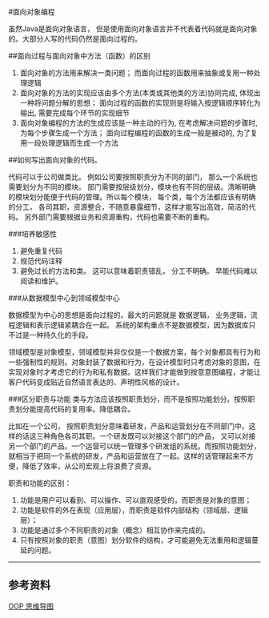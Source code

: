 #面向对象编程

虽然Java是面向对象语言， 但是使用面向对象语言并不代表着代码就是面向对象的。大部分人写的代码仍然是面向过程的。

##面向过程与面向对象中方法（函数）的区别

1. 面向对象的方法用来解决一类问题； 而面向过程的函数用来抽象或复用一种处理逻辑
2. 面向对象的方法的实现应该由多个方法(本类或其他类的方法)协同完成, 体现出一种将问题分解的思想；
    面向过程的函数的实现则是将输入按逻辑顺序转化为输出,  需要完成每个环节的实现细节
3. 面向对象编程的方法的生成应该是一种主动的行为, 在考虑解决问题的步骤时, 为每个步骤生成一个方法；
    面向过程编程的函数的生成一般是被动的, 为了复用一段处理逻辑而生成一个方法

##如何写出面向对象的代码。

代码可以于公司做类比。 例如公司要按照职责分为不同的部门， 那么一个系统也需要划分为不同的模块。 部门需要按层级划分，模块也有不同的层级。清晰明确的模块划分能便于代码的管理。所以每个模块， 每个类，每个方法都应该有明确的分工， 各司其职，资源整合，不随意暴露细节，这样才能写出高效，简洁的代码。
另外部门需要根据业务和资源重构，代码也需要不断的重构。

###培养敏感性
1. 避免重复代码
2. 规范代码注释
3. 避免过长的方法和类。 这可以意味着职责错乱， 分工不明确。 早能代码难以阅读和维护。

###从数据模型中心到领域模型中心

数据模型为中心的思想是面向过程的。最大的问题就是 数据逻辑， 业务逻辑，流程逻辑和表示逻辑紧耦合在一起。 系统的架构重点不是数据模型，因为数据库只不过是一种持久化的手段。

领域模型是对象模型，领域模型并非仅仅是一个数据方案，每个对象都具有行为和一些强制性的规则。对象封装了数据和行为，在设计模型时只考虑对象的意图，在实现对象时才考虑它的行为和私有数据。这样我们才能做到按意意图编程，才能让客户代码变成贴近自然语言表达的、声明性风格的设计。

###区分职责与功能
类与方法应该按照职责划分，而不是按照功能划分。按照职责划分能提高代码的复用率。降低耦合。

比如在一个公司， 按照职责划分意味着研发，产品和运营划分在不同部门中。这样的话这三种角色各司其职。一个研发既可以对接这个部门的产品， 又可以对接另一个部门的产品。一个运营可以统一管理多个研发组的系统。而按照功能划分， 就相当于把同一个系统的研发，产品和运营放在了一起。这样的话管理起来不方便，降低了效率，从公司宏观上将浪费了资源。 

职责和功能的区别：
1. 功能是用户可以看到、可以操作、可以直观感受的，而职责是对象的意图；
2. 功能是软件的外在表现（应用层），而职责是软件内部结构（领域层、逻辑层）；
3. 功能是通过多个不同职责的对象（概念）相互协作来完成的。
4. 只有按照对象的职责（意图）划分软件的结构，才可能避免无法重用和逻辑蔓延的问题。




---

## 参考资料

[OOP 思维导图](https://github.com/YanzheShi/mind-mapping/blob/master/%E4%BB%A3%E7%A0%81%E8%AE%BE%E8%AE%A1/OOP.pdf)